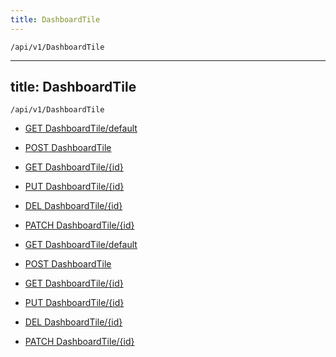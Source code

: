 ```yaml
---
title: DashboardTile
---
```


```http
/api/v1/DashboardTile
```

---

title: DashboardTile
---

```http
/api/v1/DashboardTile
```

* [GET DashboardTile/default](v1DashboardTile_DefaultDashboardTile.md)

* [POST DashboardTile](v1DashboardTile_PostDashboardTile.md)

* [GET DashboardTile/{id}](v1DashboardTile_GetDashboardTile.md)

* [PUT DashboardTile/{id}](v1DashboardTile_PutDashboardTile.md)

* [DEL DashboardTile/{id}](v1DashboardTile_DeleteDashboardTile.md)

* [PATCH DashboardTile/{id}](v1DashboardTile_PatchDashboardTile.md)

* [GET DashboardTile/default](v1DashboardTile_DefaultDashboardTile.md)

* [POST DashboardTile](v1DashboardTile_PostDashboardTile.md)

* [GET DashboardTile/{id}](v1DashboardTile_GetDashboardTile.md)

* [PUT DashboardTile/{id}](v1DashboardTile_PutDashboardTile.md)

* [DEL DashboardTile/{id}](v1DashboardTile_DeleteDashboardTile.md)

* [PATCH DashboardTile/{id}](v1DashboardTile_PatchDashboardTile.md)
